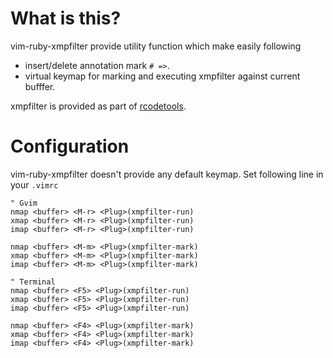 What is this?
==================================
vim-ruby-xmpfilter provide utility function which make easily following

* insert/delete annotation mark `# =>`.
* virtual keymap for marking and executing xmpfilter against current bufffer.

xmpfilter is provided as part of [rcodetools](http://rubygems.org/gems/rcodetools).

Configuration
==================================
vim-ruby-xmpfilter doesn't provide any default keymap.
Set following line in your `.vimrc`

    " Gvim
    nmap <buffer> <M-r> <Plug>(xmpfilter-run)
    xmap <buffer> <M-r> <Plug>(xmpfilter-run)
    imap <buffer> <M-r> <Plug>(xmpfilter-run)

    nmap <buffer> <M-m> <Plug>(xmpfilter-mark)
    xmap <buffer> <M-m> <Plug>(xmpfilter-mark)
    imap <buffer> <M-m> <Plug>(xmpfilter-mark)

    " Terminal
    nmap <buffer> <F5> <Plug>(xmpfilter-run)
    xmap <buffer> <F5> <Plug>(xmpfilter-run)
    imap <buffer> <F5> <Plug>(xmpfilter-run)

    nmap <buffer> <F4> <Plug>(xmpfilter-mark)
    xmap <buffer> <F4> <Plug>(xmpfilter-mark)
    imap <buffer> <F4> <Plug>(xmpfilter-mark)
